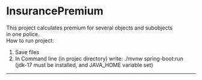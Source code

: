 # InsurancePremium
This project calculates premium for several objects and subobjects     
in one police.   
How to run project:    
1. Save files
2. In Command line (in projec directory) write: ./mvnw spring-boot:run   
      (jdk-17 must be installed, and JAVA_HOME variable set)   
-------